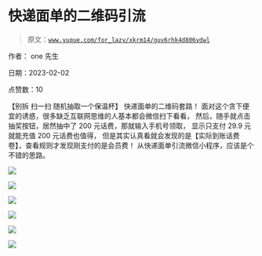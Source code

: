 # 快递面单的二维码引流

> 原文：[`www.yuque.com/for_lazy/xkrm14/guv6rhk4d806vdwl`](https://www.yuque.com/for_lazy/xkrm14/guv6rhk4d806vdwl)



作者： one 先生 

日期：2023-02-02 

点赞数：10 

【别拆 扫一扫 随机抽取一个保温杯】 快递面单的二维码套路！ 面对这个贪下便宜的诱惑，很多缺乏互联网思维的人基本都会微信扫下看看， 然后，随手就点击抽奖按钮，居然抽中了 200 元话费，那就输入手机号领取， 显示只支付 29.9 元就能充值 200 元话费也值得， 但是其实认真看就会发现的是【实际到账话费 卷】，查看规则才发现刚支付的是会员费！ 从快递面单引流微信小程序，应该是个不错的思路。 

![](img/44cab2a3ace00268de2c715a12885ced.png) 

![](img/ed53de2cdf873b5a094a95987604e19b.png) 

![](img/13fdf3c0664b462ff5f6823cbc41c118.png) 

![](img/d11b7599636211fae90fbc8ac0346759.png) 

![](img/48e36d4c7c96eac664e820c5318ad09c.png) 

![](img/870eab5cbeece5b6a6d4fddad3c6184c.png) 

